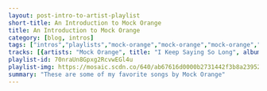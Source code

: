```yaml
---
layout: post-intro-to-artist-playlist
short-title: An Introduction to Mock Orange
title: An Introduction to Mock Orange
category: [blog, intros]
tags: ["intros","playlists","mock-orange","mock-orange","mock-orange","mock-orange","mock-orange","mock-orange","mock-orange","mock-orange","mock-orange","mock-orange","mock-orange","mock-orange","mock-orange","mock-orange","mock-orange","mock-orange","mock-orange","mock-orange","mock-orange","mock-orange","mock-orange","mock-orange","mock-orange","mock-orange","mock-orange","mock-orange","mock-orange","mock-orange","mock-orange","mock-orange","mock-orange","mock-orange","mock-orange"]
tracks: [{artists: "Mock Orange", title: "I Keep Saying So Long", album: "Mind Is Not Brain"},{artists: "Mock Orange", title: "World of Machines", album: "Captain Love"},{artists: "Mock Orange", title: "Stuck In", album: "First EP"},{artists: "Mock Orange", title: "Silent Motion", album: "Disguised As Ghosts"},{artists: "Mock Orange", title: "Make Friends", album: "Mind Is Not Brain"},{artists: "Mock Orange", title: "My Car", album: "Disguised As Ghosts"},{artists: "Mock Orange", title: "East Side Song", album: "Mind Is Not Brain"},{artists: "Mock Orange", title: "Old Movies", album: "Captain Love"},{artists: "Mock Orange", title: "Feel It Now", album: "Disguised As Ghosts"},{artists: "Mock Orange", title: "Nine Times", album: "Put the Kid on the Sleepy Horse"},{artists: "Mock Orange", title: "We Work", album: "nines & sixes"},{artists: "Mock Orange", title: "Twelve O'clock Call", album: "The Record Play"},{artists: "Mock Orange", title: "Window Shopping", album: "nines & sixes"},{artists: "Mock Orange", title: "Mind Is Not Brain", album: "Mind Is Not Brain"},{artists: "Mock Orange", title: "Crash And Die", album: "First EP"},{artists: "Mock Orange", title: "End of the World", album: "Disguised As Ghosts"},{artists: "Mock Orange", title: "Beauty of a Scar (Bonus Track)", album: "Captain Love"},{artists: "Mock Orange", title: "Sidewalk", album: "Disguised As Ghosts"},{artists: "Mock Orange", title: "Birds", album: "Mind Is Not Brain"},{artists: "Mock Orange", title: "The Free Ride", album: "First EP"},{artists: "Mock Orange", title: "Til the Morning", album: "Live in Brooklyn"},{artists: "Mock Orange", title: "So Maybe", album: "The Bridge"},{artists: "Mock Orange", title: "Going Away", album: "Disguised As Ghosts"},{artists: "Mock Orange", title: "Moving On", album: "The Bridge"},{artists: "Mock Orange", title: "Old Man", album: "Mind Is Not Brain"},{artists: "Mock Orange", title: "Double Down", album: "First EP"},{artists: "Mock Orange", title: "Payroll", album: "Mind Is Not Brain"},{artists: "Mock Orange", title: "Chrome Alligator", album: "Put the Kid on the Sleepy Horse"},{artists: "Mock Orange", title: "Hawks Can Go", album: "Mind Is Not Brain"},{artists: "Mock Orange", title: "Do You Want Out", album: "Mind Is Not Brain"},{artists: "Mock Orange", title: "I Can Sing", album: "Disguised As Ghosts"},{artists: "Mock Orange", title: "Oh My God", album: "Mind Is Not Brain"},{artists: "Mock Orange", title: "The River's Bed", album: "Daniels e.p. 2"}]
playlist-id: 70nraUn8Gpxg2RcvwEGl4u
playlist-img: https://mosaic.scdn.co/640/ab67616d0000b2731442f3b8a23952ee2e4f7f68ab67616d0000b27332ee3e55409c00e98c379562ab67616d0000b2734654343941727785f1787380ab67616d0000b273e9f6ce09dbc5466940f84856
summary: "These are some of my favorite songs by Mock Orange"
---
```

